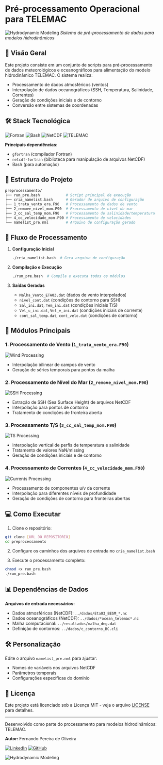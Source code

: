 # Pré-processamento Operacional para TELEMAC

![Hydrodynamic Modeling](https://img.shields.io/badge/Hydrodynamic_Modeling-TELEMAC-0055AA?style=for-the-badge)
*Sistema de pré-processamento de dados para modelos hidrodinâmicos*

## 📌 Visão Geral

Este projeto consiste em um conjunto de scripts para pré-processamento de dados meteorológicos e oceanográficos para alimentação do modelo hidrodinâmico TELEMAC. O sistema realiza:

- Processamento de dados atmosféricos (ventos)
- Interpolação de dados oceanográficos (SSH, Temperatura, Salinidade, Correntes)
- Geração de condições iniciais e de contorno
- Conversão entre sistemas de coordenadas

## 🛠 Stack Tecnológica

![Fortran](https://img.shields.io/badge/Fortran-%23734F96.svg?style=for-the-badge&logo=fortran&logoColor=white)
![Bash](https://img.shields.io/badge/Bash-4EAA25?style=for-the-badge&logo=gnu-bash&logoColor=white)
![NetCDF](https://img.shields.io/badge/NetCDF-3498DB?style=for-the-badge&logo=data:image/png;base64,iVBORw0KGgoAAAANSUhEUgAAABAAAAAQCAYAAAAf8/9hAAAABmJLR0QA/wD/AP+gvaeTAAAACXBIWXMAAAsTAAALEwEAmpwYAAAAB3RJTUUH4AkEEjEXsR7Z9gAAAB1pVFh0Q29tbWVudAAAAAAAQ3JlYXRlZCB3aXRoIEdJTVBkLmUHAAAAVUlEQVQ4y2NgGAWjFDCqAUa1gQkQfwDi/4zQzJgYqgH+B2IuIP4PxP+Q5KHVQdX8B2IuIP4PxP+Q5KHVQdX8B2IuIP4PxP+Q5KHVQdX8B2IuIP4PxP+Q5KHVQdUMAwB8Fh9ZQm3vQAAAAABJRU5ErkJggg==)
![TELEMAC](https://img.shields.io/badge/TELEMAC-00599C?style=for-the-badge&logo=data:image/png;base64,iVBORw0KGgoAAAANSUhEUgAAABAAAAAQCAYAAAAf8/9hAAAABmJLR0QA/wD/AP+gvaeTAAAACXBIWXMAAAsTAAALEwEAmpwYAAAAB3RJTUUH4AkEEjEXsR7Z9gAAAB1pVFh0Q29tbWVudAAAAAAAQ3JlYXRlZCB3aXRoIEdJTVBkLmUHAAABJElEQVQ4y2NgGAWjFDCqAUa1gQkQfwDi/4zQzJgYqgH+B2IuIP4PxP+Q5KHVQdX8B2IuIP4PxP+Q5KHVQdX8B2IuIP4PxP+Q5KHVQdX8B2IuIP4PxP+Q5KHVQdUMAwB8Fh9ZQm3vQAAAAABJRU5ErkJggg==)

**Principais dependências:**
- `gfortran` (compilador Fortran)
- `netcdf-fortran` (biblioteca para manipulação de arquivos NetCDF)
- Bash (para automação)

## 📂 Estrutura do Projeto

```bash
preprocessamento/
├── run_pre.bash            # Script principal de execução
├── cria_namelist.bash      # Gerador de arquivo de configuração
├── 1_trata_vento_era.F90   # Processamento de dados de vento
├── 2_remove_nivel_mom.F90  # Processamento de nível do mar
├── 3_cc_sal_temp_mom.F90   # Processamento de salinidade/temperatura
├── 4_cc_velocidade_mom.F90 # Processamento de velocidades
└── namelist_pre.nml        # Arquivo de configuração gerado
```

## 🚀 Fluxo de Processamento

1. **Configuração Inicial**
   ```bash
   ./cria_namelist.bash  # Gera arquivo de configuração
   ```

2. **Compilação e Execução**
   ```bash
   ./run_pre.bash  # Compila e executa todos os módulos
   ```

3. **Saídas Geradas**
   - `Malha_Vento_ETA03.dat` (dados de vento interpolados)
   - `nivel_cont.dat` (condições de contorno para SSH)
   - `Sal_ini.dat`, `Tem_ini.dat` (condições iniciais T/S)
   - `Vel_u_ini.dat`, `Vel_v_ini.dat` (condições iniciais de corrente)
   - `cont_sal_temp.dat`, `cont_velo.dat` (condições de contorno)

## 🔧 Módulos Principais

### 1. Processamento de Vento (`1_trata_vento_era.F90`)
![Wind Processing](https://img.shields.io/badge/Module-Wind_Processing-00AAFF?style=flat)

- Interpolação bilinear de campos de vento
- Geração de séries temporais para pontos da malha

### 2. Processamento de Nível do Mar (`2_remove_nivel_mom.F90`)
![SSH Processing](https://img.shields.io/badge/Module-SSH_Processing-0099FF?style=flat)

- Extração de SSH (Sea Surface Height) de arquivos NetCDF
- Interpolação para pontos de contorno
- Tratamento de condições de fronteira aberta

### 3. Processamento T/S (`3_cc_sal_temp_mom.F90`)
![TS Processing](https://img.shields.io/badge/Module-T_S_Processing-FF6600?style=flat)

- Interpolação vertical de perfis de temperatura e salinidade
- Tratamento de valores NaN/missing
- Geração de condições iniciais e de contorno

### 4. Processamento de Correntes (`4_cc_velocidade_mom.F90`)
![Currents Processing](https://img.shields.io/badge/Module-Currents_Processing-0066FF?style=flat)

- Processamento de componentes u/v da corrente
- Interpolação para diferentes níveis de profundidade
- Geração de condições de contorno para fronteiras abertas

## 💻 Como Executar

1. Clone o repositório:
```bash
git clone [URL_DO_REPOSITORIO]
cd preprocessamento
```

2. Configure os caminhos dos arquivos de entrada no `cria_namelist.bash`

3. Execute o processamento completo:
```bash
chmod +x run_pre.bash
./run_pre.bash
```

## 📊 Dependências de Dados

**Arquivos de entrada necessários:**
- Dados atmosféricos (NetCDF): `../dados/Eta03_BESM_*.nc`
- Dados oceanográficos (NetCDF): `../dados/*ocean_telemac*.nc`
- Malha computacional: `../resultados/malha_deg.dat`
- Definição de contornos: `../dados/c_contorno_BC.cli`

## 🛠️ Personalização

Edite o arquivo `namelist_pre.nml` para ajustar:
- Nomes de variáveis nos arquivos NetCDF
- Parâmetros temporais
- Configurações específicas do domínio

## 📝 Licença

Este projeto está licenciado sob a Licença MIT - veja o arquivo [LICENSE](LICENSE) para detalhes.

---
Desenvolvido como parte do processamento para modelos hidrodinâmicos: TELEMAC.  

**Autor:** Fernando Pereira de Oliveira  

[![LinkedIn](https://img.shields.io/badge/LinkedIn-0077B5?style=for-the-badge&logo=linkedin&logoColor=white)](https://www.linkedin.com/in/fernando-oliveira-612963245/)
[![GitHub](https://img.shields.io/badge/GitHub-100000?style=for-the-badge&logo=github&logoColor=white)](https://github.com/oliveira-fp)

![Hydrodynamic Modeling](https://img.shields.io/badge/Hydrodynamic_Modeling-TELEMAC-0055AA?style=for-the-badge)

